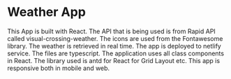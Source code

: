 #  Weather App

This App is built with React.
The API that is being used is from Rapid API called visual-crossing-weather.
The icons are used from the Fontawesome library.
The weather is retrieved in real time.
The app is deployed to netlify service.
The files are typescript.
The application uses all class components in React.
The library used is antd for React for Grid Layout etc.
This app is responsive both in mobile and web.


